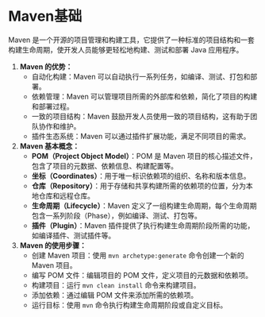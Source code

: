 # Maven基础

 Maven 是一个开源的项目管理和构建工具，它提供了一种标准的项目结构和一套构建生命周期，使开发人员能够更轻松地构建、测试和部署 Java 应用程序。

1. **Maven 的优势：**
   - 自动化构建：Maven 可以自动执行一系列任务，如编译、测试、打包和部署。
   - 依赖管理：Maven 可以管理项目所需的外部库和依赖，简化了项目的构建和部署过程。
   - 一致的项目结构：Maven 鼓励开发人员使用一致的项目结构，这有助于团队协作和维护。
   - 插件生态系统：Maven 可以通过插件扩展功能，满足不同项目的需求。
2. **Maven 基本概念：**
   - **POM（Project Object Model）**：POM 是 Maven 项目的核心描述文件，包含了项目的元数据、依赖信息、构建配置等。
   - **坐标（Coordinates）**：用于唯一标识依赖项的组织、名称和版本信息。
   - **仓库（Repository）**：用于存储和共享构建所需的依赖项的位置，分为本地仓库和远程仓库。
   - **生命周期（Lifecycle）**：Maven 定义了一组构建生命周期，每个生命周期包含一系列阶段（Phase），例如编译、测试、打包等。
   - **插件（Plugin）**：Maven 插件提供了执行构建生命周期阶段所需的功能，如编译插件、测试插件等。
3. **Maven 的使用步骤：**
   - 创建 Maven 项目：使用 `mvn archetype:generate` 命令创建一个新的 Maven 项目。
   - 编写 POM 文件：编辑项目的 POM 文件，定义项目的元数据和依赖项。
   - 构建项目：运行 `mvn clean install` 命令来构建项目。
   - 添加依赖：通过编辑 POM 文件来添加所需的依赖项。
   - 运行目标：使用 `mvn` 命令执行构建生命周期阶段或自定义目标。
